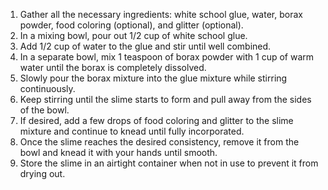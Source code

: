1. Gather all the necessary ingredients: white school glue, water, borax powder, food coloring (optional), and glitter (optional).
2. In a mixing bowl, pour out 1/2 cup of white school glue.
3. Add 1/2 cup of water to the glue and stir until well combined.
4. In a separate bowl, mix 1 teaspoon of borax powder with 1 cup of warm water until the borax is completely dissolved.
5. Slowly pour the borax mixture into the glue mixture while stirring continuously.
6. Keep stirring until the slime starts to form and pull away from the sides of the bowl.
7. If desired, add a few drops of food coloring and glitter to the slime mixture and continue to knead until fully incorporated.
8. Once the slime reaches the desired consistency, remove it from the bowl and knead it with your hands until smooth.
9. Store the slime in an airtight container when not in use to prevent it from drying out.